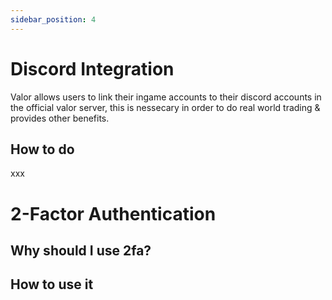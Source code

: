 ```yaml
---
sidebar_position: 4
---
```


# Discord Integration
Valor allows users to link their ingame accounts to their discord accounts in the official valor server, this is nessecary in order to do real world trading & provides other benefits.

## How to do
xxx

# 2-Factor Authentication

## Why should I use 2fa?

## How to use it
